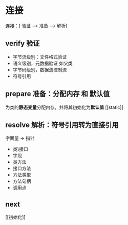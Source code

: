 # 连接
连接：[ 验证 --> 准备 --> 解析] 

## verify 验证 
 - 字节流级别：文件格式验证
 - 语义级别，元数据验证 如父类
 - 字节码级别，数据流控制流
 - 符号引用
 
## prepare 准备：分配内存 和 默认值
为类的**静态变量**分配内存，并将其初始化为**默认值**
[[static]]

## resolve 解析：符号引用转为直接引用
字面量 -> 指针
 - 类\接口
 - 字段
 - 类方法
 - 接口方法
 - 方法类型
 - 方法句柄
 - 调用点

 ## next
 [[初始化]]